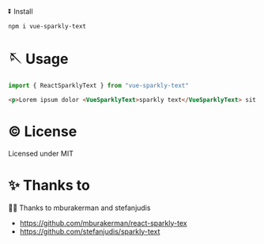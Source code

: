 ⏬ Install
```shell
npm i vue-sparkly-text
```

# 🪡 Usage

```javascript
import { ReactSparklyText } from "vue-sparkly-text"
``` 

```html
<p>Lorem ipsum dolor <VueSparklyText>sparkly text</VueSparklyText> sit amet.</p>
```

# ©️ License

Licensed under MIT

# ✨ Thanks to

🙏🏼 Thanks to mburakerman and stefanjudis
- https://github.com/mburakerman/react-sparkly-tex
- https://github.com/stefanjudis/sparkly-text
